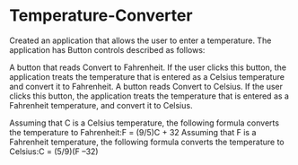 # Temperature-Converter

Created an application that allows the user to enter a temperature. The application has Button controls described as follows:

A button that reads Convert to Fahrenheit. If the user clicks this button, the application treats the temperature that is entered as a Celsius temperature and convert it to Fahrenheit.
A button reads Convert to Celsius. If the user clicks this button, the application treats the temperature that is entered as a Fahrenheit temperature, and convert it to Celsius.

Assuming that C is a Celsius temperature, the following formula converts the temperature to Fahrenheit:F = (9/5)C + 32
Assuming that F is a Fahrenheit temperature, the following formula converts the temperature to Celsius:C = (5/9)(F –32)

